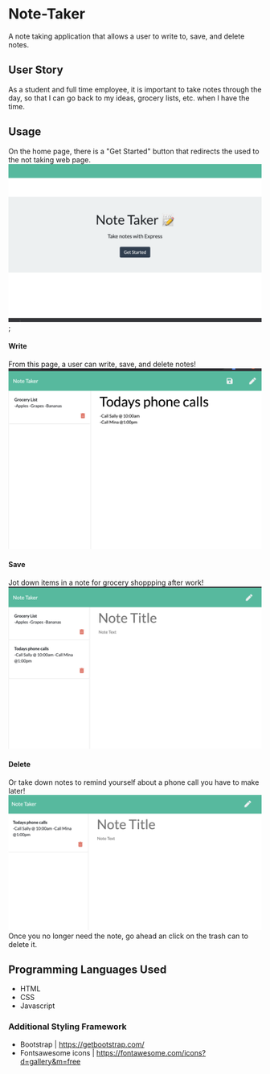 # Note-Taker
A note taking application that allows a user to write to, save, and delete notes.

## User Story
As a student and full time employee, it is important to take notes through the day, so that I can go back to my ideas, grocery lists, etc. when I have the time.

## Usage 
On the home page, there is a "Get Started" button that redirects the used to the not taking web page. 
![Note Home](home.png);

#### Write
From this page, a user can write, save, and delete notes!
![write](writeTask.png)
#### Save
Jot down items in a  note for grocery shoppping after work!
![two tasks](twoTasks.png)
#### Delete
Or take down notes to remind yourself about a phone call you have to make later!
![delete](delete.png)
Once you no longer need the note, go ahead an click on the trash can to delete it.



## Programming Languages Used
* HTML
* CSS
* Javascript

### Additional Styling Framework 
* Bootstrap | https://getbootstrap.com/
* Fontsawesome icons | https://fontawesome.com/icons?d=gallery&m=free

